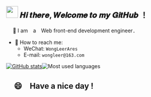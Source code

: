 <h2 ><img src="https://cdn.jsdelivr.net/gh/dmego/images/img/Hi.gif" height="32" /> 𝑯𝒊 𝒕𝒉𝒆𝒓𝒆, 𝑾𝒆𝒍𝒄𝒐𝒎𝒆 𝒕𝒐 𝒎𝒚 𝑮𝒊𝒕𝑯𝒖𝒃 ！</h2>
　
🤝 I am　a　Web front-end development engineer．

- 💬 How to reach me:
  - WeChat: `WongLeerAres`
  - E-mail:  `wongleer@163.com`

[![GitHub stats](https://github-readme-stats.vercel.app/api?username=wongLeerr)](https://github.com/anuraghazra/github-readme-stats)![Most used languages](https://github-readme-stats.vercel.app/api/top-langs/?username=wongLeerr&layout=compact&hide_border=true&langs_count=10)

<h2>　😄　Have a nice day !</h2>
<br />

<!-- **wongLeerr/wongLeerr** is a ✨ _special_ ✨ repository because its `README.md` (this file) appears on your GitHub profile. -->

<!-- Here are some ideas to get you started:

- 🔭 I’m currently working on ...
- 🌱 I’m currently learning ...
- 👯 I’m looking to collaborate on ...
- 🤔 I’m looking for help with ...
- 💬 Ask me about ...
- 📫 How to reach me: ...
- 😄 Pronouns: ...
- ⚡ Fun fact: ... -->
